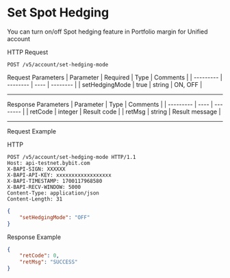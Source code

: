 # Set Spot Hedging
You can turn on/off Spot hedging feature in Portfolio margin for Unified account


HTTP Request
```http
POST /v5/account/set-hedging-mode
```

Request Parameters
| Parameter | Required | Type | Comments |
| --------- | -------- | ---- | -------- |
| setHedgingMode | true | string | ON, OFF |

---


Response Parameters
| Parameter | Type | Comments |
| --------- | ---- | -------- |
| retCode | integer | Result code |
| retMsg | string | Result message |

---


Request Example

HTTP
 
  
```http
POST /v5/account/set-hedging-mode HTTP/1.1
Host: api-testnet.bybit.com
X-BAPI-SIGN: XXXXXX
X-BAPI-API-KEY: xxxxxxxxxxxxxxxxxx
X-BAPI-TIMESTAMP: 1700117968580
X-BAPI-RECV-WINDOW: 5000
Content-Type: application/json
Content-Length: 31
```

```json
{
    "setHedgingMode": "OFF"
}
```

Response Example
```json
{
    "retCode": 0,
    "retMsg": "SUCCESS"
}
```

